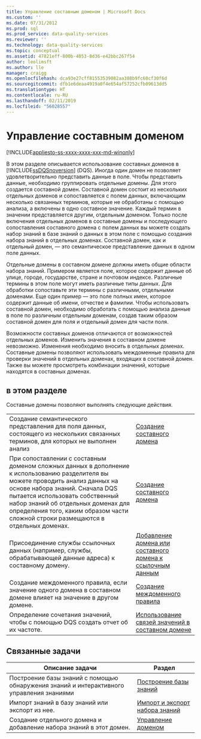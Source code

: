 ```yaml
---
title: Управление составным доменом | Microsoft Docs
ms.custom: ''
ms.date: 07/31/2012
ms.prod: sql
ms.prod_service: data-quality-services
ms.reviewer: ''
ms.technology: data-quality-services
ms.topic: conceptual
ms.assetid: 47821eff-800b-4053-8d36-e42bbc267f54
author: leolimsft
ms.author: lle
manager: craigg
ms.openlocfilehash: dca93e27cff81553539082aa388b9fc60cf30f6d
ms.sourcegitcommit: dfb1e6deaa4919a0f4e654af57252cfb09613dd5
ms.translationtype: HT
ms.contentlocale: ru-RU
ms.lasthandoff: 02/11/2019
ms.locfileid: "56028557"
---
```

# <a name="managing-a-composite-domain"></a>Управление составным доменом

[!INCLUDE[appliesto-ss-xxxx-xxxx-xxx-md-winonly](../includes/appliesto-ss-xxxx-xxxx-xxx-md-winonly.md)]

  В этом разделе описывается использование составных доменов в [!INCLUDE[ssDQSnoversion](../includes/ssdqsnoversion-md.md)] (DQS). Иногда один домен не позволяет удовлетворительно представить данные в поле. Чтобы представить данные, необходимо группировать отдельные домены. Для этого создается составной домен. Составной домен состоит из нескольких отдельных доменов и сопоставляется с полем данных, включающим несколько связанных терминов, которые не обработаны с помощью анализа, а включены в одно составное значение. Каждый термин в значении представляется другим, отдельным доменом. Только после включения отдельных доменов в составные домены и последующего сопоставления составного домена с полем данных вы можете создать набор знаний в базе знаний о данных в этом поле с помощью создания набора знаний в отдельных доменах. Составной домен, как и отдельный домен, — это семантическое представление данных в одном поле данных.  
  
 Отдельные домены в составном домене должны иметь общие области набора знаний. Примером является поле, которое содержит данные об улице, городе, государстве, стране и почтовом индексе. Различные термины в этом поле могут иметь различные типы данных. Для обработки сопоставьте эти термины с различными, отдельными доменами. Еще один пример — это поле полных имен, которое содержит данные об имени, отчестве и фамилии. Чтобы использовать составной домен, необходимо обработать с помощью анализа данные в поле по различным отдельным доменам, создав таким образом составной домен для поля и отдельный домен для части поля.  
  
 Возможности составных доменов отличаются от возможностей отдельных доменов. Изменить значения в составном домене невозможно. Изменения необходимо вносить в отдельных доменах. Составные домены позволяют использовать междоменные правила для проверки значений в отдельных доменах, входящих в составной домен. Также вы можете просмотреть комбинации значений, которые находятся в составных доменах.  
  
## <a name="in-this-section"></a>в этом разделе  
 Составные домены позволяют выполнять следующие действия.  
  
|||  
|-|-|  
|Создание семантического представления для поля данных, состоящего из нескольких связанных терминов, для которых не выполнен анализ|[Создание составного домена](../data-quality-services/create-a-composite-domain.md)|  
|При сопоставлении с составным доменом сложных данных в дополнение к использованию разделителя вы можете проводить анализ данных на основе набора знаний. Сначала DQS пытается использовать собственный набор знаний об отдельных доменах для определения того, каким образом части сложной строки размещаются в отдельных доменах.|[Создание составного домена](../data-quality-services/create-a-composite-domain.md)|  
|Присоединение службы ссылочных данных (например, службы, обрабатывающей данные адреса) к составному домену.|[Добавление домена или составного домена к ссылочным данным](../data-quality-services/attach-domain-or-composite-domain-to-reference-data.md)|  
|Создание междоменного правила, если значение одного домена в составном домене влияет на значение в другом домене.|[Создание междоменного правила](../data-quality-services/create-a-cross-domain-rule.md)|  
|Определение сочетания значений, чтобы с помощью DQS создать отчет об их частоте.|[Использование связей значений в составном домене](../data-quality-services/use-value-relations-in-a-composite-domain.md)|  
  
## <a name="related-tasks"></a>Связанные задачи  
  
|Описание задачи|Раздел|  
|----------------------|-----------|  
|Построение базы знаний с помощью обнаружения знаний и интерактивного управления знаниями|[Построение базы знаний](../data-quality-services/building-a-knowledge-base.md)|  
|Импорт знаний в базу знаний или экспорт из нее.|[Импорт и экспорт набора знаний](../data-quality-services/importing-and-exporting-knowledge.md)|  
|Создание отдельного домена и добавление набора знаний в этот домен.|[Управление доменом](../data-quality-services/managing-a-domain.md)|  
  
  
